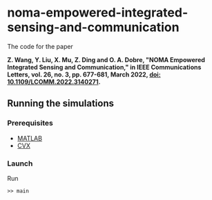 # noma-empowered-integrated-sensing-and-communication

The code for the paper 

**Z. Wang, Y. Liu, X. Mu, Z. Ding and O. A. Dobre, "NOMA Empowered Integrated Sensing and Communication," in IEEE Communications Letters, vol. 26, no. 3, pp. 677-681, March 2022, [doi: 10.1109/LCOMM.2022.3140271](https://ieeexplore.ieee.org/abstract/document/9668964).**

## Running the simulations

### Prerequisites

- [MATLAB](https://uk.mathworks.com/products/matlab.html)
- [CVX](http://cvxr.com/cvx/)

### Launch

Run

```
>> main
```


